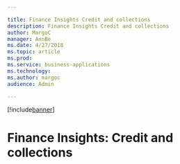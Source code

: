 ```yaml
---

title: Finance Insights Credit and collections
description: Finance Insights Credit and collections
author: MargoC
manager: AnnBe
ms.date: 4/27/2018
ms.topic: article
ms.prod: 
ms.service: business-applications
ms.technology: 
ms.author: margoc
audience: Admin

---
```


[!include[banner](../../../includes/banner.md)]

#  Finance Insights: Credit and collections


